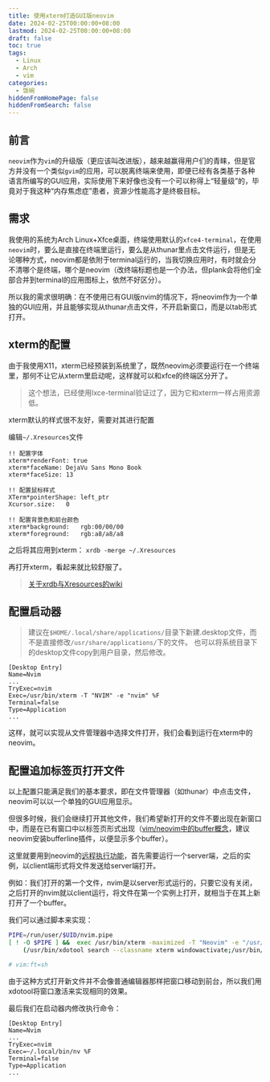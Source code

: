 ```yaml
---
title: 使用xterm打造GUI版neovim
date: 2024-02-25T00:00:00+08:00
lastmod: 2024-02-25T00:00:00+08:00
draft: false
toc: true
tags:
  - Linux
  - Arch
  - vim
categories:
  - 饭碗
hiddenFromHomePage: false
hiddenFromSearch: false
---
```


## 前言

`neovim`作为`vim`的升级版（更应该叫改进版），越来越赢得用户们的青睐，但是官方并没有一个类似`gvim`的应用，可以脱离终端来使用，即便已经有各类基于各种语言所编写的GUI应用，实际使用下来好像也没有一个可以称得上“轻量级”的，毕竟对于我这种“内存焦虑症”患者，资源少性能高才是终极目标。

## 需求

我使用的系统为Arch Linux+Xfce桌面，终端使用默认的`xfce4-terminal`，在使用`neovim`时，要么是直接在终端里运行，要么是从thunar里点击文件运行，但是无论哪种方式，neovim都是依附于terminal运行的，当我切换应用时，有时就会分不清哪个是终端，哪个是neovim（改终端标题也是一个办法，但plank会将他们全部合并到terminal的应用图标上，依然不好区分）。

所以我的需求很明确：在不使用已有GUI版nvim的情况下，将neovim作为一个单独的GUI应用，并且能够实现从thunar点击文件，不开启新窗口，而是以tab形式打开。

## xterm的配置

由于我使用X11，xterm已经预装到系统里了，既然neovim必须要运行在一个终端里，那何不让它从xterm里启动呢，这样就可以和xfce的终端区分开了。

> 这个想法，已经使用lxce-terminal验证过了，因为它和xterm一样占用资源低。

xterm默认的样式很不友好，需要对其进行配置

编辑`~/.Xresources`文件

```config
!! 配置字体
xterm*renderFont: true
xterm*faceName: DejaVu Sans Mono Book
xterm*faceSize: 13

!! 配置鼠标样式
XTerm*pointerShape: left_ptr
Xcursor.size:	0

!! 配置背景色和前台颜色
xterm*background:	rgb:00/00/00
xterm*foreground:	rgb:a8/a8/a8
```

之后将其应用到xterm：
`xrdb -merge ~/.Xresources`

再打开xterm，看起来就比较舒服了。

> [关于xrdb与Xresources的wiki](https://wiki.archlinux.org/title/X_resources)

## 配置启动器

> 建议在`$HOME/.local/share/applications/`目录下新建.desktop文件，而不是直接修改`/usr/share/applications/`下的文件。
> 也可以将系统目录下的desktop文件copy到用户目录，然后修改。

```desktop
[Desktop Entry]
Name=Nvim
...
TryExec=nvim
Exec=/usr/bin/xterm -T "NVIM" -e "nvim" %F
Terminal=false
Type=Application
...
```

这样，就可以实现从文件管理器中选择文件打开，我们会看到运行在xterm中的neovim。

## 配置追加标签页打开文件

以上配置只能满足我们的基本要求，即在文件管理器（如thunar）中点击文件，neovim可以以一个单独的GUI应用显示。

但很多时候，我们会继续打开其他文件，我们希望新打开的文件不要出现在新窗口中，而是在已有窗口中以标签页形式出现（[vim/neovim中的buffer概念](https://blog.csdn.net/jy692405180/article/details/79775125)，建议neovim安装bufferline插件，以便显示多个buffer）。

这里就要用到neovim的[远程执行功能](https://neovim.io/doc/user/remote.html)，首先需要运行一个server端，之后的实例，以client端形式将文件发送给server端打开。

例如：我们打开的第一个文件，nvim是以server形式运行的，只要它没有关闭，之后打开的nvim就以client运行，将文件在第一个实例上打开，就相当于在其上新打开了一个buffer。

我们可以通过脚本来实现：

```bash
PIPE=/run/user/$UID/nvim.pipe
[ ! -O $PIPE ] &&  exec /usr/bin/xterm -maximized -T "Neovim" -e "/usr/bin/nvim --listen $PIPE $@" || \
	(/usr/bin/xdotool search --classname xterm windowactivate;/usr/bin/nvim --server $PIPE --remote $@)

# vim:ft=sh
```

由于这种方式打开新文件并不会像普通编辑器那样把窗口移动到前台，所以我们用xdotool将窗口激活来实现相同的效果。

最后我们在启动器内修改执行命令：

```desktop
[Desktop Entry]
Name=Nvim
...
TryExec=nvim
Exec=~/.local/bin/nv %F
Terminal=false
Type=Application
...
```

